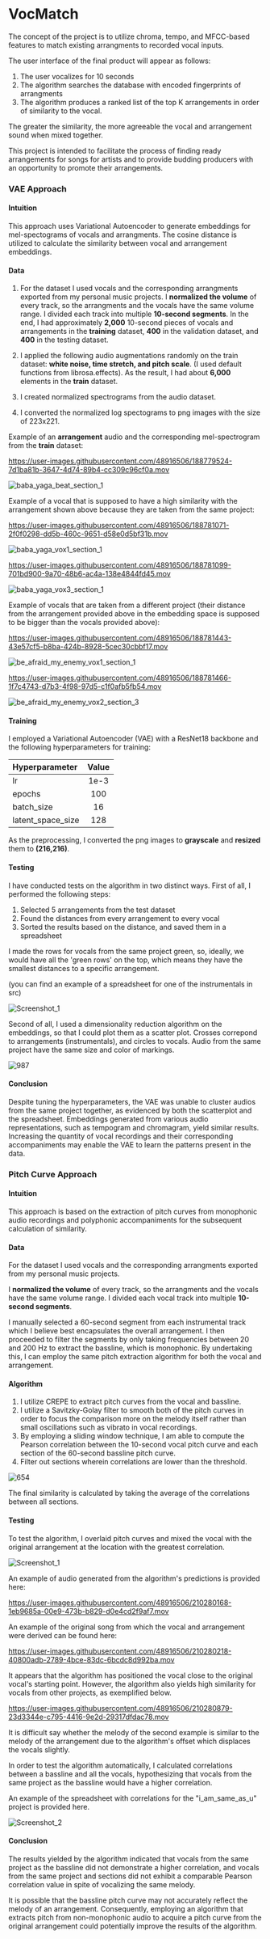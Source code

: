 # VocMatch
The concept of the project is to utilize chroma, tempo, and MFCC-based features to match existing arrangments to recorded vocal inputs.

The user interface of the final product will appear as follows:
1) The user vocalizes for 10 seconds
2) The algorithm searches the database with encoded fingerprints of arrangments
3) The algorithm produces a ranked list of the top K arrangements in order of similarity to the vocal.

The greater the similarity, the more agreeable the vocal and arrangement sound when mixed together.

This project is intended to facilitate the process of finding ready arrangements for songs for artists and to provide budding producers with an opportunity to promote their arrangements.

### VAE Approach

#### Intuition
This approach uses Variational Autoencoder to generate embeddings for mel-spectograms of vocals and arrangments. The cosine distance is utilized to calculate the similarity between vocal and arrangement embeddings.

#### Data

1) For the dataset I used vocals and the corresponding arrangments exported from my personal music projects. 
I **normalized the volume** of every track,
so the arrangments and the vocals have the same volume range. 
I divided each track into multiple **10-second segments**. In the end, 
I had approximately **2,000** 10-second pieces of vocals and arrangements in the **training** dataset, **400** in the validation dataset, and **400** in the testing dataset.

2) I applied the following audio augmentations randomly on the train dataset: 
**white noise, time stretch, and pitch scale**. (I used default functions from 
librosa.effects). As the result, I had about **6,000** elements in the **train** dataset.
3) I created normalized spectrograms from the audio dataset.
4) I converted the normalized log spectograms to png images with the size of 223x221.


Example of an **arrangement** audio and the corresponding mel-spectrogram from the **train** dataset:


https://user-images.githubusercontent.com/48916506/188779524-7d1ba81b-3647-4d74-89b4-cc309c96cf0a.mov

![baba_yaga_beat_section_1](https://user-images.githubusercontent.com/48916506/188780313-38da16d4-3beb-4ed4-8838-785ba30419eb.png)



Example of a vocal that is supposed to have a high similarity with the arrangement shown above because they are taken from the same project:



https://user-images.githubusercontent.com/48916506/188781071-2f0f0298-dd5b-460c-9651-d58e0d5bf31b.mov


![baba_yaga_vox1_section_1](https://user-images.githubusercontent.com/48916506/188781089-7286b865-7345-4715-a93c-b94376863894.png)



https://user-images.githubusercontent.com/48916506/188781099-701bd900-9a70-48b6-ac4a-138e4844fd45.mov


![baba_yaga_vox3_section_1](https://user-images.githubusercontent.com/48916506/188781106-d07d2b99-f95d-40db-8f57-3a0f1b7f04ed.png)



Example of vocals that are taken from a different project (their distance from the arrangement provided above in the embedding space is supposed to be bigger than the vocals provided above):



https://user-images.githubusercontent.com/48916506/188781443-43e57cf5-b8ba-424b-8928-5cec30cbbf17.mov


![be_afraid_my_enemy_vox1_section_1](https://user-images.githubusercontent.com/48916506/188781448-3b416199-a531-4be3-a34c-b4564a5a1ca0.png)



https://user-images.githubusercontent.com/48916506/188781466-1f7c4743-d7b3-4f98-97d5-c1f0afb5fb54.mov


![be_afraid_my_enemy_vox2_section_3](https://user-images.githubusercontent.com/48916506/188781480-41f90a7e-f7d4-42b9-a5e2-2aad760c2a08.png)


#### Training
I employed a Variational Autoencoder (VAE) with a ResNet18 backbone and the following hyperparameters for training:

| Hyperparameter    | Value |
|:------------------|:-----:|
| lr                | 1e-3  |
| epochs            |  100  |
| batch_size        |  16   |
| latent_space_size |  128  |

As the preprocessing, I converted the png images to **grayscale** and **resized** them to **(216,216)**.

#### Testing
I have conducted tests on the algorithm in two distinct ways.
First of all, I performed the following steps:
1) Selected 5 arrangements from the test dataset
2) Found the distances from every arrangement to every vocal
3) Sorted the results based on the distance, and saved them in a spreadsheet

I made the rows for vocals from the same project green, so, ideally, we would have all the 'green rows' on the top, which means they
have the smallest distances to a specific arrangement.

(you can find an example of a spreadsheet for one of the instrumentals in src)

![Screenshot_1](https://user-images.githubusercontent.com/48916506/188788033-d3b2789f-6c1a-4acc-a009-e765af27cc84.png)

Second of all, I used a dimensionality reduction algorithm on the embeddings, so that I could plot them as a scatter plot.
Crosses correpond to arrangements (instrumentals), and circles to vocals. Audio from the same project have the same size and color of markings.

![987](https://user-images.githubusercontent.com/48916506/210194479-1293945f-4659-41d4-a088-78f55a10e5f3.png)

#### Conclusion

Despite tuning the hyperparameters, the VAE was unable to cluster audios from the same project together, as evidenced by both the scatterplot and the spreadsheet. Embeddings generated from various audio representations, such as tempogram and chromagram, yield similar results. Increasing the quantity of vocal recordings and their corresponding accompaniments may enable the VAE to learn the patterns present in the data.

### Pitch Curve Approach

#### Intuition
This approach is based on the extraction of pitch curves from monophonic audio recordings and polyphonic accompaniments for the subsequent calculation of similarity.

#### Data

For the dataset I used vocals and the corresponding arrangments exported from my personal music projects.

I **normalized the volume** of every track,
so the arrangments and the vocals have the same volume range. 
I divided each vocal track into multiple **10-second segments**.

I manually selected a 60-second segment from each instrumental track which I believe best encapsulates the overall arrangement. I then proceeded to filter the segments by only taking frequencies between 20 and 200 Hz to extract the bassline, which is monophonic. By undertaking this, I can employ the same pitch extraction algorithm for both the vocal and arrangement.

#### Algorithm

1) I utilize CREPE to extract pitch curves from the vocal and bassline.
2) I utilize a Savitzky-Golay filter to smooth both of the pitch curves in order to focus the comparison more on the melody itself rather than small oscillations such as vibrato in vocal recordings.
3) By employing a sliding window technique, I am able to compute the Pearson correlation between the 10-second vocal pitch curve and each section of the 60-second bassline pitch curve.
4) Filter out sections wherein correlations are lower than the threshold.


![654](https://user-images.githubusercontent.com/48916506/210279502-0977a808-ee1c-4375-9056-f22fc692076b.png)


The final similarity is calculated by taking the average of the correlations between all sections.

#### Testing

To test the algorithm, I overlaid pitch curves and mixed the vocal with the original arrangement at the location with the greatest correlation.

![Screenshot_1](https://user-images.githubusercontent.com/48916506/210280107-ec4c94f8-0d59-4889-9a5d-fbb97e0ca287.png)

An example of audio generated from the algorithm's predictions is provided here:



https://user-images.githubusercontent.com/48916506/210280168-1eb9685a-00e9-473b-b829-d0e4cd2f9af7.mov


An example of the original song from which the vocal and arrangement were derived can be found here:


https://user-images.githubusercontent.com/48916506/210280218-40800adb-2789-4bce-83dc-6bcdc8d992ba.mov

It appears that the algorithm has positioned the vocal close to the original vocal's starting point. However, the algorithm also yields high similarity for vocals from other projects, as exemplified below.



https://user-images.githubusercontent.com/48916506/210280879-23d3344e-c795-4416-9e2d-29317dfdac78.mov


It is difficult say whether the melody of the second example is similar to the melody of the arrangement due to the algorithm's offset which displaces the vocals slightly. 


In order to test the algorithm automatically, I calculated correlations between a bassline and all the vocals, hypothesizing that vocals from the same project as the bassline would have a higher correlation.

An example of the spreadsheet with correlations for the "i_am_same_as_u" project is provided here.

![Screenshot_2](https://user-images.githubusercontent.com/48916506/210282314-8760757a-5be7-45d5-857b-359cd8eddb47.png)


#### Conclusion

The results yielded by the algorithm indicated that vocals from the same project as the bassline did not demonstrate a higher correlation, and vocals from the same project and sections did not exhibit a comparable Pearson correlation value in spite of vocalizing the same melody. 

It is possible that the bassline pitch curve may not accurately reflect the melody of an arrangement. Consequently, employing an algorithm that extracts pitch from non-monophonic audio to acquire a pitch curve from the original arrangement could potentially improve the results of the algorithm.
